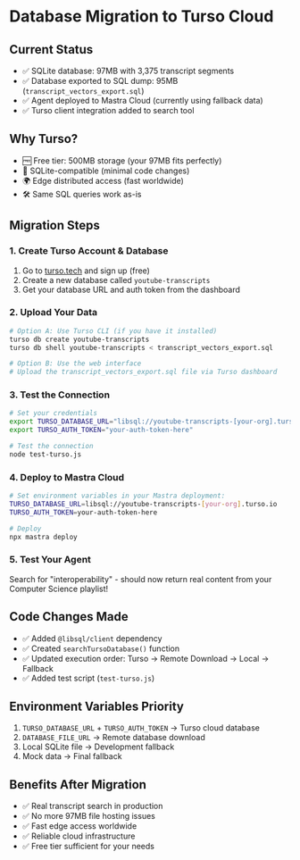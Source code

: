 # Database Migration to Turso Cloud

## Current Status
- ✅ SQLite database: 97MB with 3,375 transcript segments
- ✅ Database exported to SQL dump: 95MB (`transcript_vectors_export.sql`)
- ✅ Agent deployed to Mastra Cloud (currently using fallback data)
- ✅ Turso client integration added to search tool

## Why Turso?
- 🆓 Free tier: 500MB storage (your 97MB fits perfectly)
- 🔄 SQLite-compatible (minimal code changes)
- 🌍 Edge distributed access (fast worldwide)
- 🛠️ Same SQL queries work as-is

## Migration Steps

### 1. Create Turso Account & Database
1. Go to [turso.tech](https://turso.tech) and sign up (free)
2. Create a new database called `youtube-transcripts`
3. Get your database URL and auth token from the dashboard

### 2. Upload Your Data
```bash
# Option A: Use Turso CLI (if you have it installed)
turso db create youtube-transcripts
turso db shell youtube-transcripts < transcript_vectors_export.sql

# Option B: Use the web interface
# Upload the transcript_vectors_export.sql file via Turso dashboard
```

### 3. Test the Connection
```bash
# Set your credentials
export TURSO_DATABASE_URL="libsql://youtube-transcripts-[your-org].turso.io"
export TURSO_AUTH_TOKEN="your-auth-token-here"

# Test the connection
node test-turso.js
```

### 4. Deploy to Mastra Cloud
```bash
# Set environment variables in your Mastra deployment:
TURSO_DATABASE_URL=libsql://youtube-transcripts-[your-org].turso.io
TURSO_AUTH_TOKEN=your-auth-token-here

# Deploy
npx mastra deploy
```

### 5. Test Your Agent
Search for "interoperability" - should now return real content from your Computer Science playlist!

## Code Changes Made
- ✅ Added `@libsql/client` dependency
- ✅ Created `searchTursoDatabase()` function
- ✅ Updated execution order: Turso → Remote Download → Local → Fallback
- ✅ Added test script (`test-turso.js`)

## Environment Variables Priority
1. `TURSO_DATABASE_URL` + `TURSO_AUTH_TOKEN` → Turso cloud database
2. `DATABASE_FILE_URL` → Remote database download
3. Local SQLite file → Development fallback
4. Mock data → Final fallback

## Benefits After Migration
- ✅ Real transcript search in production
- ✅ No more 97MB file hosting issues  
- ✅ Fast edge access worldwide
- ✅ Reliable cloud infrastructure
- ✅ Free tier sufficient for your needs
